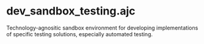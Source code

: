 # dev_sandbox_testing.ajc
Technology-agnositic sandbox environment for developing implementations of specific testing solutions, especially automated testing.
